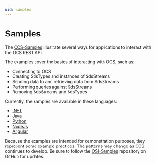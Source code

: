 ```yaml
---
uid: samples
---
```


Samples
=======

The [OCS-Samples](https://github.com/osisoft/OSI-Samples-OCS) illustrate several ways for applications to interact with the OCS REST API.

The examples cover the basics of interacting with OCS, such as:

* Connecting to OCS
* Creating SdsTypes and instances of SdsStreams 
* Sending data to and retrieving data from SdsStreams 
* Performing queries against SdsStreams 
* Removing SdsStreams and SdsTypes

Currently, the samples are available in these languages:

* [.NET](https://github.com/osisoft/OSI-Samples-OCS/tree/master/basic_samples/SDS/DotNet) 
* [Java](https://github.com/osisoft/OSI-Samples-OCS/tree/master/basic_samples/SDS/Java/sdsjava)
* [Python](https://github.com/osisoft/OSI-Samples-OCS/tree/master/basic_samples/SDS/Python/SDSPy/Python3)
* [NodeJs](https://github.com/osisoft/OSI-Samples-OCS/tree/master/basic_samples/SDS/JavaScript/NodeJs)
* [Angular](https://github.com/osisoft/OSI-Samples-OCS/tree/master/basic_samples/SDS/JavaScript/Angular)

Because the examples are intended for demonstration purposes, they represent some example
practices. The patterns may change as OCS continues to develop. Be sure
to follow the [OSI-Samples](https://github.com/osisoft/OSI-Samples) repository on GitHub for updates.
